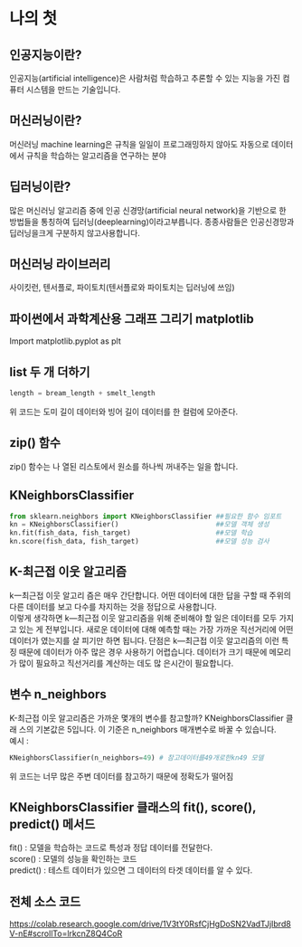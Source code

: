 # 나의 첫 
## 인공지능이란?
인공지능(artificial intelligence)은 사람처럼 학습하고 추론할 수 있는 지능을 가진 컴퓨터 시스템을 만드는 기술입니다.  

## 머신러닝이란?
머신러닝 machine learning은 규칙을 일일이 프로그래밍하지 않아도 자동으로 데이터에서 규칙을 학습하는 알고리즘을 연구하는 분야  

## 딥러닝이란?
많은 머신러닝 알고리즘 중에 인공 신경망(artificial neural network)을 기반으로 한 방법들을 통칭하여 딥러닝(deeplearning)이라고부릅니다. 종종사람들은 인공신경망과딥러닝을크게 구분하지 않고사용합니다.  

## 머신러닝 라이브러리
사이킷런, 텐서플로, 파이토치(텐서플로와 파이토치는 딥러닝에 쓰임)

## 파이썬에서 과학계산용 그래프 그리기 matplotlib
Import matplotlib.pyplot as plt  

## list 두 개 더하기
```python
length = bream_length + smelt_length
```
위 코드는 도미 길이 데이터와 빙어 길이 데이터를 한 컬럼에 모아준다.  

## zip() 함수
zip() 함수는 나 열된 리스토에서 원소를 하나씩 꺼내주는 일을 합니다.  

## KNeighborsClassifier
```python
from sklearn.neighbors import KNeighborsClassifier ##필요한 함수 임포트
kn = KNeighborsClassifier()                        ##모델 객체 생성
kn.fit(fish_data, fish_target)                     ##모델 학습
kn.score(fish_data, fish_target)                   ##모델 성능 검사
```

## K-최근접 이웃 알고리즘
k一최근접 이웃 알고리 즘은 매우 간단합니다. 어떤 데이터에 대한 답을 구할 때 주위의 다른 데이터를 보고 다수를 차지하는 것을 정답으로 사용합니다.  
이렇게 생각하면 k―최근접 이웃 알고리즘을 위해 준비해야 할 일은 데이터를 모두 가지고 있는 게 전부입니다. 새로운 데이터에 대해 예측할 때는 가장 가까운 직선거리에 어떤 데이터가 였는지를 살 피기만 하면 됩니다. 단점은 k―최근접 이웃 알고리즘의 이런 특징 때문에 데이터가 아주 많은 경우 사용하기 어렵습니다. 데이터가 크기 때문에 메모리가 많이 필요하고 직선거리를 계산하는 데도 많 은시간이 필요합니다.  

## 변수 n_neighbors
K-최근접 이웃 알고리즘은 가까운 몇개의 변수를 참고할까? KNeighborsClassifier 클래 스의 기본값은 5입니다. 이 기준은 n_neighbors 매개변수로 바꿀 수 있습니다.  
예시 :  
```python 
KNeighborsClassifier(n_neighbors=49) # 참고데이터를49개로한kn49 모델
```
위 코드는 너무 많은 주변 데이터를 참고하기 때문에 정확도가 떨어짐  

## KNeighborsClassifier 클래스의 fit(), score(), predict() 메서드
fit() : 모델을 학습하는 코드로 특성과 정답 데이터를 전달한다.  
score() : 모델의 성능을 확인하는 코드  
predict() : 테스트 데이터가 있으면 그 데이터의 타겟 데이터를 알 수 있다.  

## 전체 소스 코드
https://colab.research.google.com/drive/1V3tY0RsfCjHgDoSN2VadTJjIbrd8V-nE#scrollTo=lrkcnZ8Q4CoR
